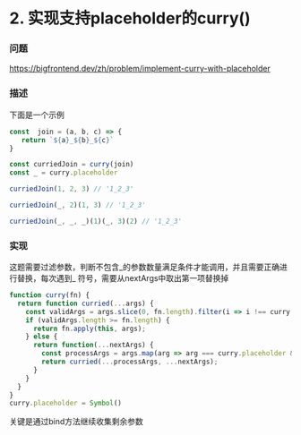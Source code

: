 # 2. 实现支持placeholder的curry()

### 问题

https://bigfrontend.dev/zh/problem/implement-curry-with-placeholder

### 描述

下面是一个示例

```js
const  join = (a, b, c) => {
   return `${a}_${b}_${c}`
}

const curriedJoin = curry(join)
const _ = curry.placeholder

curriedJoin(1, 2, 3) // '1_2_3'

curriedJoin(_, 2)(1, 3) // '1_2_3'

curriedJoin(_, _, _)(1)(_, 3)(2) // '1_2_3'
```


### 实现
这题需要过滤参数，判断不包含_的参数数量满足条件才能调用，并且需要正确进行替换，每次遇到_
符号，需要从nextArgs中取出第一项替换掉
```js
function curry(fn) {
  return function curried(...args) {
    const validArgs = args.slice(0, fn.length).filter(i => i !== curry.placeholder);
    if (validArgs.length >= fn.length) {
      return fn.apply(this, args);
    } else {
      return function(...nextArgs) {
        const processArgs = args.map(arg => arg === curry.placeholder && nextArgs.length ? nextArgs.shift() : arg)
        return curried(...processArgs, ...nextArgs);
      }
    }
  }
}
curry.placeholder = Symbol()
```
关键是通过bind方法继续收集剩余参数